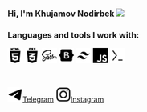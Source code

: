 

### Hi, I'm Khujamov Nodirbek <img src="https://media.giphy.com/media/hvRJCLFzcasrR4ia7z/giphy.gif" width="3%">


### Languages and tools I work with:
<code><img src="./Svg/html5-01-svgrepo-com.svg" width="30px" alt=""></code>
<code><img src="./Svg/css3-01-svgrepo-com.svg" width="30px"  alt=""></code>
<code><img src="./Svg/sass-svgrepo-com.svg" width="30px"  alt=""></code>
<code><img src="./Svg/bootstrap-fill-svgrepo-com.svg" width="30px"  alt=""></code>
<code><img src="./Svg/tailwind-css-svgrepo-com.svg" width="30px"  alt=""></code>
<code><img src="./Svg/javascript-155-svgrepo-com.svg" width="30px"  alt=""></code>
<code><img src="./Svg/termux-svgrepo-com.svg" width="30px"  alt=""></code>



</code>
<br />


[<code><img src="./Svg/telegram-svgrepo-com.svg" width="30px"  alt=""></code>Telegram](https://t.me/khujamovdev)
[<code><img src="./Svg/instagram-svgrepo-com.svg" width="30px"  alt=""></code>Instagram](https://instagram.com/@khujamov_codes)

